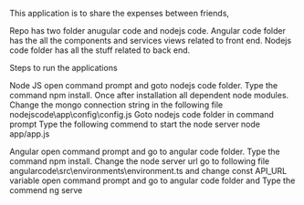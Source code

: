 This application is to share the expenses between friends,

Repo has two folder anugular code and nodejs code. Angular code folder has the all the components and services views related to front end. Nodejs code folder has all the stuff related to back end.

Steps to run the applications

Node JS
open command prompt and goto nodejs code folder. Type the command npm install.
Once after installation all dependent node modules. Change the mongo connection string in the following file nodejscode\app\config\config.js
Goto  nodejs code folder in command prompt Type the following commend to start the node server node app/app.js

Angular 
open command prompt and go to angular code folder. Type the command npm install.
Change the node server url go to following file angularcode\src\environments\environment.ts and change const API_URL variable
open command prompt and go to angular code folder and Type the commend ng serve
